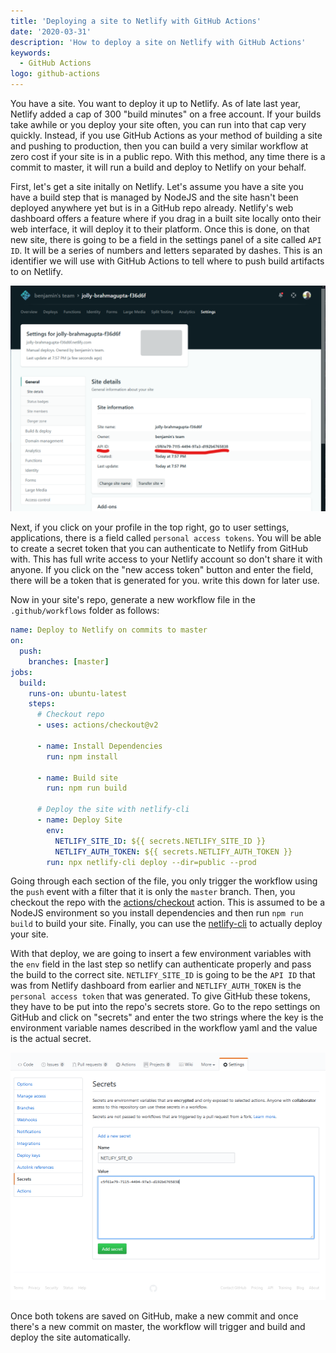 ```yaml
---
title: 'Deploying a site to Netlify with GitHub Actions'
date: '2020-03-31'
description: 'How to deploy a site on Netlify with GitHub Actions'
keywords:
  - GitHub Actions
logo: github-actions
---
```


You have a site. You want to deploy it up to Netlify. As of late last year, Netlify added a cap of 300 "build minutes" on a free account. If your builds take awhile or you deploy your site often, you can run into that cap very quickly. Instead, if you use GitHub Actions as your method of building a site and pushing to production, then you can build a very similar workflow at zero cost if your site is in a public repo. With this method, any time there is a commit to master, it will run a build and deploy to Netlify on your behalf.

First, let's get a site initally on Netlify. Let's assume you have a site you have a build step that is managed by NodeJS and the site hasn't been deployed anywhere yet but is in a GitHub repo already. Netlify's web dashboard offers a feature where if you drag in a built site locally onto their web interface, it will deploy it to their platform. Once this is done, on that new site, there is going to be a field in the settings panel of a site called `API ID`. It will be a series of numbers and letters separated by dashes. This is an identifier we will use with GitHub Actions to tell where to push build artifacts to on Netlify.

![Netlify API ID in Netlify dashboard](./netlify-site-id.png)

Next, if you click on your profile in the top right, go to user settings, applications, there is a field called `personal access tokens`. You will be able to create a secret token that you can authenticate to Netlify from GitHub with. This has full write access to your Netlify account so don't share it with anyone. If you click on the "new access token" button and enter the field, there will be a token that is generated for you. write this down for later use.

Now in your site's repo, generate a new workflow file in the `.github/workflows` folder as follows:

```yaml title=.github/workflows/deploy-on-push.yml
name: Deploy to Netlify on commits to master
on:
  push:
    branches: [master]
jobs:
  build:
    runs-on: ubuntu-latest
    steps:
      # Checkout repo
      - uses: actions/checkout@v2

      - name: Install Dependencies
        run: npm install

      - name: Build site
        run: npm run build

      # Deploy the site with netlify-cli
      - name: Deploy Site
        env:
          NETLIFY_SITE_ID: ${{ secrets.NETLIFY_SITE_ID }}
          NETLIFY_AUTH_TOKEN: ${{ secrets.NETLIFY_AUTH_TOKEN }}
        run: npx netlify-cli deploy --dir=public --prod
```

Going through each section of the file, you only trigger the workflow using the `push` event with a filter that it is only the `master` branch. Then, you checkout the repo with the [actions/checkout](https://github.com/actions/checkout) action. This is assumed to be a NodeJS environment so you install dependencies and then run `npm run build` to build your site. Finally, you can use the [netlify-cli](https://www.npmjs.com/package/netlify-cli) to actually deploy your site.

With that deploy, we are going to insert a few environment variables with the `env` field in the last step so netlify can authenticate properly and pass the build to the correct site. `NETLIFY_SITE_ID` is going to be the `API ID` that was from Netlify dashboard from earlier and `NETLIFY_AUTH_TOKEN` is the `personal access token` that was generated. To give GitHub these tokens, they have to be put into the repo's secrets store. Go to the repo settings on GitHub and click on "secrets" and enter the two strings where the key is the environment variable names described in the workflow yaml and the value is the actual secret.

![Entering Site ID into GitHub Secrets](./secret-editor.png)

Once both tokens are saved on GitHub, make a new commit and once there's a new commit on master, the workflow will trigger and build and deploy the site automatically.
